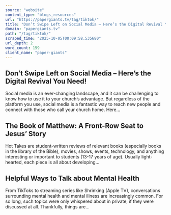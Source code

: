 ```yaml
---
source: "website"
content_type: "blogs_resources"
url: "https://papergiants.tv/tag/tiktok/"
title: "Don’t Swipe Left on Social Media – Here’s the Digital Revival You Need!"
domain: "papergiants.tv"
path: "/tag/tiktok/"
scraped_time: "2025-10-05T00:09:58.535680"
url_depth: 2
word_count: 159
client_name: "paper-giants"
---
```


## Don’t Swipe Left on Social Media – Here’s the Digital Revival You Need!

Social media is an ever-changing landscape, and it can be challenging to know how to use it to your church’s advantage. But regardless of the platform you use, social media is a fantastic way to reach new people and connect with those who call your church home. Here...

## The Book of Matthew: A Front-Row Seat to Jesus’ Story

Hot Takes are student-written reviews of relevant books (especially books in the library of the Bible), movies, shows, events, technology, and anything interesting or important to students (13-17 years of age). Usually light-hearted, each piece is all about developing...

## Helpful Ways to Talk about Mental Health

From TikToks to streaming series like Shrinking (Apple TV), conversations surrounding mental health and mental illness are increasingly common. For so long, such topics were only whispered about in private, if they were discussed at all. Thankfully, things are...